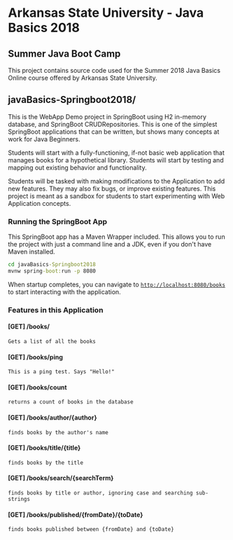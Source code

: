 # Arkansas State University - Java Basics 2018
## Summer Java Boot Camp

This project contains source code used for the Summer 2018 Java Basics Online course offered by Arkansas State University.

## javaBasics-Springboot2018/
This is the WebApp Demo project in SpringBoot using H2 in-memory database, and SpringBoot CRUDRepositories. This is one of the simplest SpringBoot applications that can be written, but shows many concepts at work for Java Beginners.  

Students will start with a fully-functioning, if-not basic web application that manages books for a hypothetical library. Students will start by testing and mapping out existing behavior and functionality.

Students will be tasked with making modifications to the Application to add new features. They may also fix bugs, or improve existing features. This project is meant as a sandbox for students to start experimenting with Web Application concepts.

### Running the SpringBoot App

This SpringBoot app has a Maven Wrapper included. This allows you to run the project with just a command line and a JDK, even if you don't have Maven installed. 

```bat
cd javaBasics-Springboot2018
mvnw spring-boot:run -p 8080
```

When startup completes, you can navigate to [```http://localhost:8080/books```](http://localhost:8080/books) to start interacting with the application.

### Features in this Application

#### [GET] /books/
    Gets a list of all the books
#### [GET] /books/ping
    This is a ping test. Says "Hello!"
#### [GET] /books/count
    returns a count of books in the database
#### [GET] /books/author/{author}
    finds books by the author's name
#### [GET] /books/title/{title}
    finds books by the title
#### [GET] /books/search/{searchTerm}
    finds books by title or author, ignoring case and searching sub-strings
#### [GET] /books/published/{fromDate}/{toDate} 
    finds books published between {fromDate} and {toDate}



